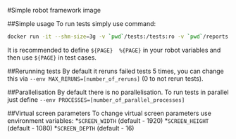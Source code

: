 #Simple robot framework image

##Simple usage
To run tests simply use command:
```bash
docker run -it --shm-size=3g -v `pwd`/tests:/tests:ro -v `pwd`/reports:/out:rw --env PAGE=http://site.com/ getintent/qa-tests:latest
```
It is recommended to define `${PAGE}  %{PAGE}` in your robot variables and then use `${PAGE}` in test cases.

##Rerunning tests
By default it reruns failed tests 5 times, you can change this via `--env MAX_RERUNS=[number_of_reruns]` (0 to not rerun tests).

##Parallelisation
By default there is no parallelisation. To run tests in parallel just define `--env PROCESSES=[number_of_parallel_processes]`

##Virtual screen parameters
To change virtual screen parameters use environment variables:
*`SCREEN_WIDTH` (default - 1920)
*`SCREEN_HEIGHT` (default - 1080)
*`SCREEN_DEPTH` (default - 16)
